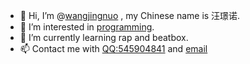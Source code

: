 - 👋 Hi, I’m @[wangjingnuo](https://github.com/wangjingnuo) , my Chinese name is 汪璟诺.
- 👀 I’m interested in [programming](https://www.luogu.com.cn/user/583833).
- 🌱 I’m currently learning rap and beatbox.
- 📫 Contact me with [QQ:545904841](tencent://message/?uin=545904841&Menu=yes) and [email](mailto:lubswang@outlook.com)

<!---
wangjingnuo/wangjingnuo is a ✨ special ✨ repository because its `README.md` (this file) appears on your GitHub profile.
You can click the Preview link to take a look at your changes.
--->

